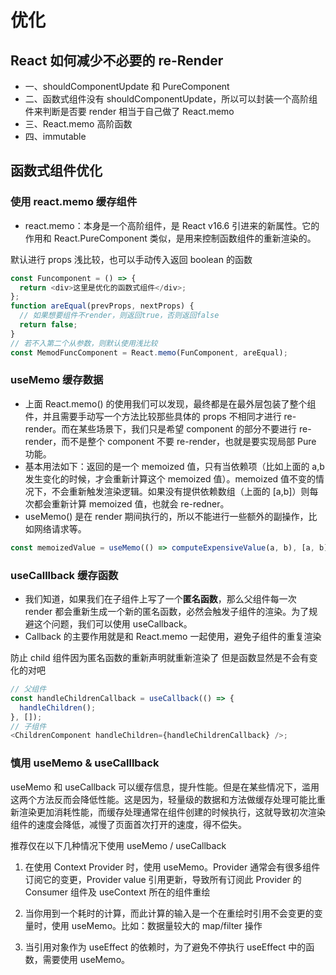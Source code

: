 # 优化

## React 如何减少不必要的 re-Render

- 一、shouldComponentUpdate 和 PureComponent
- 二、函数式组件没有 shouldComponentUpdate，所以可以封装一个高阶组件来判断是否要 render
  相当于自己做了 React.memo
- 三、React.memo
  高阶函数
- 四、immutable

## 函数式组件优化

### 使用 react.memo 缓存组件

- react.memo：本身是一个高阶组件，是 React v16.6 引进来的新属性。它的作用和 React.PureComponent 类似，是用来控制函数组件的重新渲染的。

默认进行 props 浅比较，也可以手动传入返回 boolean 的函数

```js
const Funcomponent = () => {
  return <div>这里是优化的函数式组件</div>;
};
function areEqual(prevProps, nextProps) {
  // 如果想要组件不render，则返回true，否则返回false
  return false;
}
// 若不入第二个从参数，则默认使用浅比较
const MemodFuncComponent = React.memo(FunComponent, areEqual);
```

### useMemo 缓存数据

- 上面 React.memo() 的使用我们可以发现，最终都是在最外层包装了整个组件，并且需要手动写一个方法比较那些具体的 props 不相同才进行 re-render。而在某些场景下，我们只是希望 component 的部分不要进行 re-render，而不是整个 component 不要 re-render，也就是要实现局部 Pure 功能。
- 基本用法如下：返回的是一个 memoized 值，只有当依赖项（比如上面的 a,b 发生变化的时候，才会重新计算这个 memoized 值）。memoized 值不变的情况下，不会重新触发渲染逻辑。如果没有提供依赖数组（上面的 [a,b]）则每次都会重新计算 memoized 值，也就会 re-redner。
- useMemo() 是在 render 期间执行的，所以不能进行一些额外的副操作，比如网络请求等。

```js
const memoizedValue = useMemo(() => computeExpensiveValue(a, b), [a, b]);
```

### useCalllback 缓存函数

- 我们知道，如果我们在子组件上写了一个**匿名函数**，那么父组件每一次 render 都会重新生成一个新的匿名函数，必然会触发子组件的渲染。为了规避这个问题，我们可以使用 useCallback。
- Callback 的主要作用就是和 React.memo 一起使用，避免子组件的重复渲染

防止 child 组件因为匿名函数的重新声明就重新渲染了
但是函数显然是不会有变化的对吧

```js
// 父组件
const handleChildrenCallback = useCallback(() => {
  handleChildren();
}, []);
// 子组件
<ChildrenComponent handleChildren={handleChildrenCallback} />;
```

### 慎用 useMemo & useCalllback

useMemo 和 useCallback 可以缓存信息，提升性能。但是在某些情况下，滥用这两个方法反而会降低性能。这是因为，轻量级的数据和方法做缓存处理可能比重新渲染更加消耗性能，而缓存处理通常在组件创建的时候执行，这就导致初次渲染组件的速度会降低，减慢了页面首次打开的速度，得不偿失。

推荐仅在以下几种情况下使用 useMemo / useCallback

1. 在使用 Context Provider 时，使用 useMemo。Provider 通常会有很多组件订阅它的变更，Provider value 引用更新，导致所有订阅此 Provider 的 Consumer 组件及 useContext 所在的组件重绘

2. 当你用到一个耗时的计算，而此计算的输入是一个在重绘时引用不会变更的变量时，使用 useMemo。比如：数据量较大的 map/filter 操作

3. 当引用对象作为 useEffect 的依赖时，为了避免不停执行 useEffect 中的函数，需要使用 useMemo。
